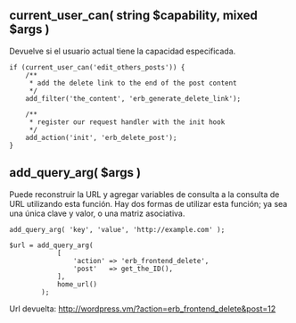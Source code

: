 ## current_user_can( string $capability, mixed $args )

Devuelve si el usuario actual tiene la capacidad especificada.

    if (current_user_can('edit_others_posts')) {
        /**
         * add the delete link to the end of the post content
         */
        add_filter('the_content', 'erb_generate_delete_link');

        /**
         * register our request handler with the init hook
         */
        add_action('init', 'erb_delete_post');
    }

## add_query_arg( $args )

Puede reconstruir la URL y agregar variables de consulta a la consulta de URL utilizando esta función. Hay dos formas de utilizar esta función; ya sea una única clave y valor, o una matriz asociativa.

    add_query_arg( 'key', 'value', 'http://example.com' );

    $url = add_query_arg(
                [
                    'action' => 'erb_frontend_delete',
                    'post'   => get_the_ID(),
                ],
                home_url()
            );

Url devuelta: http://wordpress.vm/?action=erb_frontend_delete&post=12

